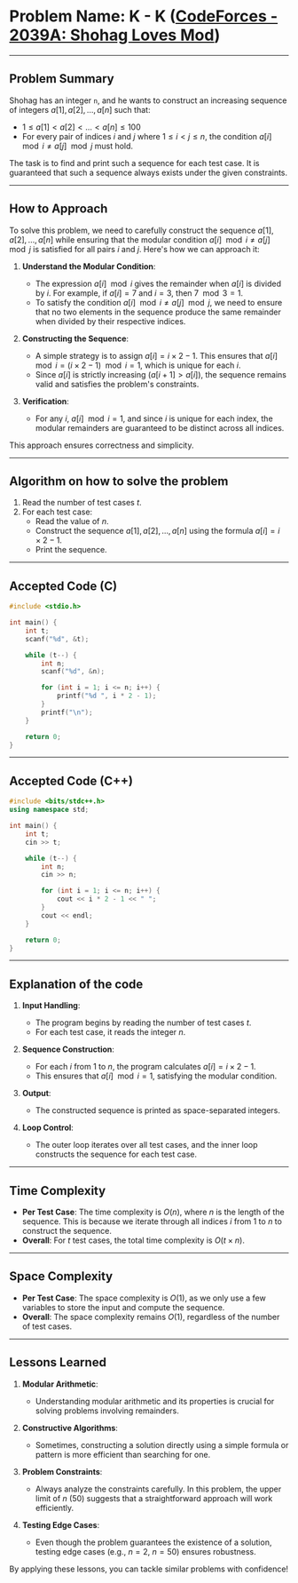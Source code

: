 # Problem Name: K - K ([CodeForces - 2039A: Shohag Loves Mod](http://codeforces.com/problemset/problem/2039/A))

---

## Problem Summary

Shohag has an integer `n`, and he wants to construct an increasing sequence of integers $a[1], a[2], \ldots, a[n]$ such that:

- $1 \leq a[1] < a[2] < \ldots < a[n] \leq 100$
- For every pair of indices $i$ and $j$ where $1 \leq i < j \leq n$, the condition $a[i] \mod i \neq a[j] \mod j$ must hold.

The task is to find and print such a sequence for each test case. It is guaranteed that such a sequence always exists under the given constraints.

---

## How to Approach

To solve this problem, we need to carefully construct the sequence $a[1], a[2], \ldots, a[n]$ while ensuring that the modular condition $a[i] \mod i \neq a[j] \mod j$ is satisfied for all pairs $i$ and $j$. Here's how we can approach it:

1. **Understand the Modular Condition**:
   - The expression $a[i] \mod i$ gives the remainder when $a[i]$ is divided by $i$. For example, if $a[i] = 7$ and $i = 3$, then $7 \mod 3 = 1$.
   - To satisfy the condition $a[i] \mod i \neq a[j] \mod j$, we need to ensure that no two elements in the sequence produce the same remainder when divided by their respective indices.

2. **Constructing the Sequence**:
   - A simple strategy is to assign $a[i] = i \times 2 - 1$. This ensures that $a[i] \mod i = (i \times 2 - 1) \mod i = 1$, which is unique for each $i$.
   - Since $a[i]$ is strictly increasing ($a[i+1] > a[i]$), the sequence remains valid and satisfies the problem's constraints.

3. **Verification**:
   - For any $i$, $a[i] \mod i = 1$, and since $i$ is unique for each index, the modular remainders are guaranteed to be distinct across all indices.

This approach ensures correctness and simplicity.

---

## Algorithm on how to solve the problem

1. Read the number of test cases $t$.
2. For each test case:
   - Read the value of $n$.
   - Construct the sequence $a[1], a[2], \ldots, a[n]$ using the formula $a[i] = i \times 2 - 1$.
   - Print the sequence.

---

## Accepted Code (C)

```c
#include <stdio.h>

int main() {
    int t;
    scanf("%d", &t);

    while (t--) {
        int n;
        scanf("%d", &n);

        for (int i = 1; i <= n; i++) {
            printf("%d ", i * 2 - 1);
        }
        printf("\n");
    }

    return 0;
}
```

---

## Accepted Code (C++)

```cpp
#include <bits/stdc++.h>
using namespace std;

int main() {
    int t;
    cin >> t;

    while (t--) {
        int n;
        cin >> n;

        for (int i = 1; i <= n; i++) {
            cout << i * 2 - 1 << " ";
        }
        cout << endl;
    }

    return 0;
}
```

---

## Explanation of the code

1. **Input Handling**:
   - The program begins by reading the number of test cases $t$.
   - For each test case, it reads the integer $n$.

2. **Sequence Construction**:
   - For each $i$ from 1 to $n$, the program calculates $a[i] = i \times 2 - 1$.
   - This ensures that $a[i] \mod i = 1$, satisfying the modular condition.

3. **Output**:
   - The constructed sequence is printed as space-separated integers.

4. **Loop Control**:
   - The outer loop iterates over all test cases, and the inner loop constructs the sequence for each test case.

---

## Time Complexity

- **Per Test Case**: The time complexity is $O(n)$, where $n$ is the length of the sequence. This is because we iterate through all indices $i$ from 1 to $n$ to construct the sequence.
- **Overall**: For $t$ test cases, the total time complexity is $O(t \times n)$.

---

## Space Complexity

- **Per Test Case**: The space complexity is $O(1)$, as we only use a few variables to store the input and compute the sequence.
- **Overall**: The space complexity remains $O(1)$, regardless of the number of test cases.

---

## Lessons Learned

1. **Modular Arithmetic**:
   - Understanding modular arithmetic and its properties is crucial for solving problems involving remainders.

2. **Constructive Algorithms**:
   - Sometimes, constructing a solution directly using a simple formula or pattern is more efficient than searching for one.

3. **Problem Constraints**:
   - Always analyze the constraints carefully. In this problem, the upper limit of $n$ (50) suggests that a straightforward approach will work efficiently.

4. **Testing Edge Cases**:
   - Even though the problem guarantees the existence of a solution, testing edge cases (e.g., $n = 2$, $n = 50$) ensures robustness.

By applying these lessons, you can tackle similar problems with confidence!
